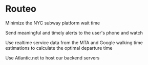 # Routeo

  Minimize the NYC subway platform wait time

  Send meaningful and timely alerts to the user's phone and watch

  Use realtime service data from the MTA and Google walking time estimations to calculate the optimal departure time

  Use Atlantic.net to host our backend servers 
